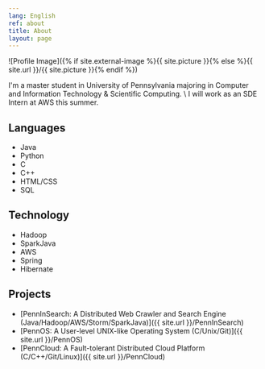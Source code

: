 ```yaml
---
lang: English
ref: about
title: About
layout: page
---
```

![Profile Image]({% if site.external-image %}{{ site.picture }}{% else %}{{ site.url }}/{{ site.picture }}{% endif %})

I'm a master student in University of Pennsylvania majoring in Computer and Information Technology & Scientific Computing.
\\
I will work as an SDE Intern at AWS this summer. 
 
## Languages
+ Java 
+ Python
+ C
+ C++
+ HTML/CSS
+ SQL

## Technology
+ Hadoop
+ SparkJava
+ AWS
+ Spring
+ Hibernate 

## Projects  
+ [PennInSearch: A Distributed Web Crawler and Search Engine (Java/Hadoop/AWS/Storm/SparkJava)]({{ site.url }}/PennInSearch)
+ [PennOS: A User-level UNIX-like Operating System (C/Unix/Git)]({{ site.url }}/PennOS)
+ [PennCloud: A Fault-tolerant Distributed Cloud Platform (C/C++/Git/Linux)]({{ site.url }}/PennCloud)